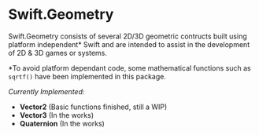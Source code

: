 # Swift.Geometry

Swift.Geometry consists of several 2D/3D geometric contructs built using platform independent* Swift and are intended to assist in the development of 2D & 3D games or systems.

*To avoid platform dependant code, some mathematical functions such as `sqrtf()` have been implemented in this package.

_Currently Implemented:_
- **Vector2** (Basic functions finished, still a WIP)
- **Vector3** (In the works)
- **Quaternion** (In the works)